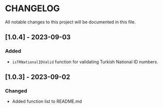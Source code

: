 # CHANGELOG

All notable changes to this project will be documented in this file.

## [1.0.4] - 2023-09-03

### Added

- `isTRNationalIDValid` function for validating Turkish National ID numbers.

## [1.0.3] - 2023-09-02

### Changed

- Added function list to README.md
